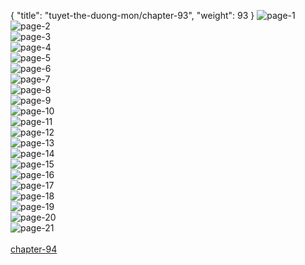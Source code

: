 { "title": "tuyet-the-duong-mon/chapter-93", "weight": 93 }
<img src="tuyet-the-duong-mon_0093_01-bd2cc363a00b32441cd99f09312ee41a.webp" alt="page-1" origin="http://1.bp.blogspot.com/-fyShVj2-lAw/WF0i17Exg4I/AAAAAAAANc4/m_WHvPoKhGgxsjkSWskYytBo2VdkF5cXQCLcB/s1600/1.jpg?imgmax=0"><br/>
<img src="tuyet-the-duong-mon_0093_02-7786e08eb1301cfa0ce345c3be9b0d4d.webp" alt="page-2" origin="http://1.bp.blogspot.com/-Zv9y-AttMnA/WF0i32TQbmI/AAAAAAAANdg/mKK60xA53f8THF13DzNOkL_ZvnVjvLhqwCLcB/s1600/2.jpg?imgmax=0"><br/>
<img src="tuyet-the-duong-mon_0093_03-5d8fa6fff4d0b8b7d1c694ee6b32350f.webp" alt="page-3" origin="http://1.bp.blogspot.com/-4b9ig2PR_Fo/WF0i4qkiRpI/AAAAAAAANds/CbxHPCV-_8oI9LNYr4OgbbV9-PXGqgmyACLcB/s1600/3.jpg?imgmax=0"><br/>
<img src="tuyet-the-duong-mon_0093_04-e22e1e52b7d3f1fbdea6cd78961e690a.webp" alt="page-4" origin="http://1.bp.blogspot.com/-BfrC-NtpygA/WF0i40JkgnI/AAAAAAAANdw/VSThlbybh74rg8wR-QtDgV6DmtizXxChgCLcB/s1600/4.jpg?imgmax=0"><br/>
<img src="tuyet-the-duong-mon_0093_05-11209d5547c59ec6051c62a8c08934bb.webp" alt="page-5" origin="http://1.bp.blogspot.com/-wZsFhyyv4LU/WF0i46ow3fI/AAAAAAAANd0/dvsJyciZkUEIJb78pa_QVadQ5icRjUsOgCLcB/s1600/5.jpg?imgmax=0"><br/>
<img src="tuyet-the-duong-mon_0093_06-13fbe325d1cee598eae6ec6e849f557a.webp" alt="page-6" origin="http://1.bp.blogspot.com/-mVgBXVo6CfA/WF0i5Mqf5JI/AAAAAAAANd4/XPEfpnx6uZgd5R5Cz-wkRIGehCB75sHgACLcB/s1600/6.jpg?imgmax=0"><br/>
<img src="tuyet-the-duong-mon_0093_07-8ef016b070aa099776245094589ec3c9.webp" alt="page-7" origin="http://1.bp.blogspot.com/-hBt_DEOjOHM/WF0i5QJW-eI/AAAAAAAANd8/Yocz8IJuEZocJ9V-UukI6cOaaJNe2dC4gCLcB/s1600/7.jpg?imgmax=0"><br/>
<img src="tuyet-the-duong-mon_0093_08-ced176d87a0ca6d14e501a4cb397858d.webp" alt="page-8" origin="http://1.bp.blogspot.com/-4o6NAKhdS84/WF0i5p2Z3tI/AAAAAAAANeA/ogpRtHUdDnoOlY5YzKuP9uXgMHhg-NjOACLcB/s1600/8.jpg?imgmax=0"><br/>
<img src="tuyet-the-duong-mon_0093_09-69aff2987bb017d711f16f8655425823.webp" alt="page-9" origin="http://1.bp.blogspot.com/-CoN8VSC8QkM/WF0i5ptBUyI/AAAAAAAANeE/-9L76yB2KZsORYtbGWbMrJuqLUkF0A__gCLcB/s1600/9.jpg?imgmax=0"><br/>
<img src="tuyet-the-duong-mon_0093_10-d2b244757cf884333fc2cd052e75dbcf.webp" alt="page-10" origin="http://1.bp.blogspot.com/-IijGJ7H0VOQ/WF0i14_CiOI/AAAAAAAANc0/W6wwHyJCKY0oA8ZZu7vvfzQUALOe3tPhwCLcB/s1600/10.jpg?imgmax=0"><br/>
<img src="tuyet-the-duong-mon_0093_11-5828ee76ec9c226da9d623ec42a1c105.webp" alt="page-11" origin="http://1.bp.blogspot.com/-ec2ZKCKApkQ/WF0i2Ij54DI/AAAAAAAANc8/BHJJCgCF9HQMFNenfd3UFd2pCnV6ORC6wCLcB/s1600/11.jpg?imgmax=0"><br/>
<img src="tuyet-the-duong-mon_0093_12-5f971ed24c93a768d113526d14d93156.webp" alt="page-12" origin="http://1.bp.blogspot.com/-LxPDzcTMnwg/WF0i2u2G8FI/AAAAAAAANdA/FJ3qqmswCEAIVczjmxHrG-tuOzPjtwk-QCLcB/s1600/12.jpg?imgmax=0"><br/>
<img src="tuyet-the-duong-mon_0093_13-d922ce3a16b56ae6b6a0b718d926e8b4.webp" alt="page-13" origin="http://1.bp.blogspot.com/-E-5iz6O64sw/WF0i2gKg-gI/AAAAAAAANdE/SJvUN-DnYzUy79LL6KczGrAx3xRcy5g8wCLcB/s1600/13.jpg?imgmax=0"><br/>
<img src="tuyet-the-duong-mon_0093_14-594b648bf7e6d80af291e93c02ca2690.webp" alt="page-14" origin="http://1.bp.blogspot.com/-S1gRCov5YIk/WF0i2sjmvEI/AAAAAAAANdI/jZewgpgDBJElU2VmDe4wtIN_1ZODYcstACLcB/s1600/14.jpg?imgmax=0"><br/>
<img src="tuyet-the-duong-mon_0093_15-7c0f094ec6dbf0f35fa81f115b754fa0.webp" alt="page-15" origin="http://1.bp.blogspot.com/-N2hCxv_6Zv8/WF0i3BsnqjI/AAAAAAAANdM/YIczSEXTDug40RkTKUZD3r1imkmDhpjqgCLcB/s1600/15.jpg?imgmax=0"><br/>
<img src="tuyet-the-duong-mon_0093_16-fd679e771748dc7fadc5719cd7b714c4.webp" alt="page-16" origin="http://1.bp.blogspot.com/-v2KtFvYeHUA/WF0i3d9nDbI/AAAAAAAANdQ/5xEQQqE_4w4N3Eh8AhKPKabMr1bQjgifgCLcB/s1600/16.jpg?imgmax=0"><br/>
<img src="tuyet-the-duong-mon_0093_17-6ecc2efeb48d005d770772a843f65574.webp" alt="page-17" origin="http://1.bp.blogspot.com/-DmZMXWrTlD0/WF0i3dnp47I/AAAAAAAANdU/qRbCSuWQJM0UiqJCZG85QBrdyVJ9hMwjACLcB/s1600/17.jpg?imgmax=0"><br/>
<img src="tuyet-the-duong-mon_0093_18-67ebea54b43d2f80ed6fa8ef96960c33.webp" alt="page-18" origin="http://1.bp.blogspot.com/-rAjQVp775SM/WF0i3p2FOjI/AAAAAAAANdY/IX6uYrfnmQIZaDqpr-nU5GpTTVwSXnbtACLcB/s1600/18.jpg?imgmax=0"><br/>
<img src="tuyet-the-duong-mon_0093_19-daa2ff2400b1a9b1766a71ce693edbf0.webp" alt="page-19" origin="http://1.bp.blogspot.com/-WEHGJgK5klU/WF0i33RpCsI/AAAAAAAANdc/yHPz4bQJMfwHXryj-3Eifn1sXvKK4QfIwCLcB/s1600/19.jpg?imgmax=0"><br/>
<img src="tuyet-the-duong-mon_0093_20-2eea667803a552399926bae7ec3fdaad.webp" alt="page-20" origin="http://1.bp.blogspot.com/-JsN6kuocQGg/WF0i4Wmi1gI/AAAAAAAANdk/cR7tYsTpfNgghijQG4XQqWWOKcFyLmODQCLcB/s1600/20.jpg?imgmax=0"><br/>
<img src="tuyet-the-duong-mon_0093_21-4c2afcc06b5cbc88226bddc0538a776b.webp" alt="page-21" origin="http://1.bp.blogspot.com/-nu7gH8NYx6U/WF0i4Z8KzsI/AAAAAAAANdo/SV8GzCJC_XsDBuSy-1VJqYWrZn1wk_uDwCLcB/s1600/21.jpg?imgmax=0"><br/>
<br/><a class="nextchap" href="/tuyet-the-duong-mon/chapter-94">chapter-94</a>
